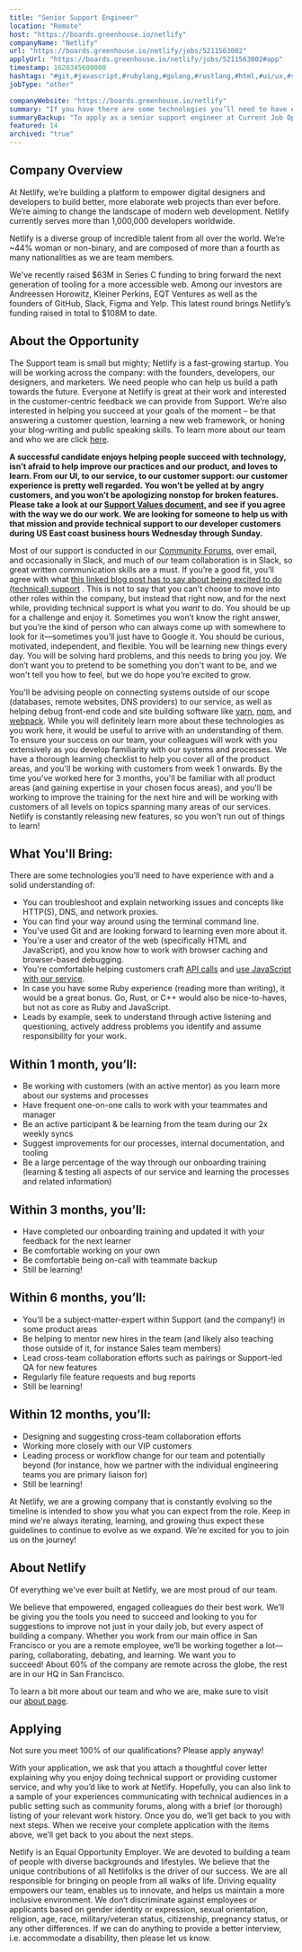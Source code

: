 ```yaml
---
title: "Senior Support Engineer"
location: "Remote"
host: "https://boards.greenhouse.io/netlify"
companyName: "Netlify"
url: "https://boards.greenhouse.io/netlify/jobs/5211563002"
applyUrl: "https://boards.greenhouse.io/netlify/jobs/5211563002#app"
timestamp: 1620345600000
hashtags: "#git,#javascript,#rubylang,#golang,#rustlang,#html,#ui/ux,#sales,#management,#marketing"
jobType: "other"

companyWebsite: "https://boards.greenhouse.io/netlify"
summary: "If you have there are some technologies you’ll need to have experience with and a solid understanding of, consider applying to Netlify's job post for a new Senior Support Engineer."
summaryBackup: "To apply as a senior support engineer at Current Job Openings at Netlify, you preferably need to have some knowledge of: #javascript, #rubylang, #golang."
featured: 14
archived: "true"
---
```


## Company Overview

At Netlify, we’re building a platform to empower digital designers and developers to build better, more elaborate web projects than ever before. We’re aiming to change the landscape of modern web development. Netlify currently serves more than 1,000,000 developers worldwide.

Netlify is a diverse group of incredible talent from all over the world. We’re ~44% woman or non-binary, and are composed of more than a fourth as many nationalities as we are team members.

We've recently raised $63M in Series C funding to bring forward the next generation of tooling for a more accessible web. Among our investors are Andreessen Horowitz, Kleiner Perkins, EQT Ventures as well as the founders of GitHub, Slack, Figma and Yelp. This latest round brings Netlify’s funding raised in total to $108M to date.

## About the Opportunity

The Support team is small but mighty; Netlify is a fast-growing startup. You will be working across the company: with the founders, developers, our designers, and marketers. We need people who can help us build a path towards the future. Everyone at Netlify is great at their work and interested in the customer-centric feedback we can provide from Support. We’re also interested in helping you succeed at your goals of the moment – be that answering a customer question, learning a new web framework, or honing your blog-writing and public speaking skills. To learn more about our team and who we are click [here](https://www.netlify.com/about/).

**A successful candidate enjoys helping people succeed with technology, isn’t afraid to help improve our practices and our product, and loves to learn. From our UI, to our service, to our customer support: our customer experience is pretty well regarded. You won’t be yelled at by angry customers, and you won’t be apologizing nonstop for broken features. Please take a look at our [Support Values document](https://www.notion.so/Netlify-Support-Goals-9455f7e5086544fdb7c9928f7b7781a6), and see if you agree with the way we do our work. We are looking for someone to help us with that mission and provide technical support to our developer customers during US East coast business hours Wednesday through Sunday.**

Most of our support is conducted in our [Community Forums](https://community.netlify.com/), over email, and occasionally in Slack, and much of our team collaboration is in Slack, so great written communication skills are a must. If you’re a good fit, you’ll agree with what [this linked blog post has to say about being excited to do (technical) support](http://andrewspittle.com/2016/06/14/support-careers/) . This is not to say that you can't choose to move into other roles within the company, but instead that right now, and for the next while, providing technical support is what you _want_ to do. You should be up for a challenge and enjoy it. Sometimes you won’t know the right answer, but you’re the kind of person who can always come up with somewhere to look for it—sometimes you’ll just have to Google it. You should be curious, motivated, independent, and flexible. You will be learning new things every day. You will be solving hard problems, and this needs to bring you joy. We don’t want you to pretend to be something you don't want to be, and we won't tell you how to feel, but we do hope you’re excited to grow.

You'll be advising people on connecting systems outside of our scope (databases, remote websites, DNS providers) to our service, as well as helping debug front-end code and site building software like [yarn](https://yarnpkg.com/), [npm](https://www.npmjs.com/), and [webpack](https://webpack.js.org/). While you will definitely learn more about these technologies as you work here, it would be useful to arrive with an understanding of them. To ensure your success on our team, your colleagues will work with you extensively as you develop familiarity with our systems and processes. We have a thorough learning checklist to help you cover all of the product areas, and you'll be working with customers from week 1 onwards. By the time you've worked here for 3 months, you'll be familiar with all product areas (and gaining expertise in your chosen focus areas), and you'll be working to improve the training for the next hire and will be working with customers of all levels on topics spanning many areas of our services. Netlify is constantly releasing new features, so you won't run out of things to learn!

## What You'll Bring:

There are some technologies you’ll need to have experience with and a solid understanding of:

*   You can troubleshoot and explain networking issues and concepts like HTTP(S), DNS, and network proxies.
*   You can find your way around using the terminal command line.
*   You've used Git and are looking forward to learning even more about it.
*   You're a user and creator of the web (specifically HTML and JavaScript), and you know how to work with browser caching and browser-based debugging.
*   You're comfortable helping customers craft [API calls](https://community.netlify.com/t/common-issue-understanding-and-using-netlifys-api/160) and [use JavaScript with our service](https://www.netlify.com/docs/functions/).
*   In case you have some Ruby experience (reading more than writing), it would be a great bonus. Go, Rust, or C++ would also be nice-to-haves, but not as core as Ruby and JavaScript.
*   Leads by example, seek to understand through active listening and questioning, actively address problems you identify and assume responsibility for your work.

## Within 1 month, you’ll:

*   Be working with customers (with an active mentor) as you learn more about our systems and processes
*   Have frequent one-on-one calls to work with your teammates and manager
*   Be an active participant & be learning from the team during our 2x weekly syncs
*   Suggest improvements for our processes, internal documentation, and tooling
*   Be a large percentage of the way through our onboarding training (learning & testing all aspects of our service and learning the processes and related information)

## Within 3 months, you’ll:

*   Have completed our onboarding training and updated it with your feedback for the next learner
*   Be comfortable working on your own
*   Be comfortable being on-call with teammate backup
*   Still be learning!

## Within 6 months, you’ll:

*   You'll be a subject-matter-expert within Support (and the company!) in some product areas
*   Be helping to mentor new hires in the team (and likely also teaching those outside of it, for instance Sales team members)
*   Lead cross-team collaboration efforts such as pairings or Support-led QA for new features
*   Regularly file feature requests and bug reports
*   Still be learning!

## Within 12 months, you’ll:

*   Designing and suggesting cross-team collaboration efforts
*   Working more closely with our VIP customers
*   Leading process or workflow change for our team and potentially beyond (for instance, how we partner with the individual engineering teams you are primary liaison for)
*   Still be learning!

At Netlify, we are a growing company that is constantly evolving so the timeline is intended to show you what you can expect from the role. Keep in mind we're always iterating, learning, and growing thus expect these guidelines to continue to evolve as we expand. We're excited for you to join us on the journey!

## About Netlify

Of everything we've ever built at Netlify, we are most proud of our team.

We believe that empowered, engaged colleagues do their best work. We’ll be giving you the tools you need to succeed and looking to you for suggestions to improve not just in your daily job, but every aspect of building a company. Whether you work from our main office in San Francisco or you are a remote employee, we’ll be working together a lot—paring, collaborating, debating, and learning. We want you to succeed! About 60% of the company are remote across the globe, the rest are in our HQ in San Francisco.

To learn a bit more about our team and who we are, make sure to visit our [about page](http://netlify.com/about).

## Applying

Not sure you meet 100% of our qualifications? Please apply anyway!

With your application, we ask that you attach a thoughtful cover letter explaining why you enjoy doing technical support or providing customer service, and why you’d like to work at Netlify. Hopefully, you can also link to a sample of your experiences communicating with technical audiences in a public setting such as community forums, along with a brief (or thorough) listing of your relevant work history. Once you do, we’ll get back to you with next steps. When we receive your complete application with the items above, we’ll get back to you about the next steps.

Netlify is an Equal Opportunity Employer. We are devoted to building a team of people with diverse backgrounds and lifestyles. We believe that the unique contributions of all Netlifolks is the driver of our success. We are all responsible for bringing on people from all walks of life. Driving equality empowers our team, enables us to innovate, and helps us maintain a more inclusive environment. We don’t discriminate against employees or applicants based on gender identity or expression, sexual orientation, religion, age, race, military/veteran status, citizenship, pregnancy status, or any other differences. If we can do anything to provide a better interview, i.e. accommodate a disability, then please let us know.
